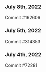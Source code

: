### July 8th, 2022

Commit #162606

### July 5th, 2022

Commit #314353


### July 4th, 2022

Commit #72281
